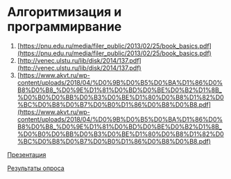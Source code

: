 # Алгоритмизация и программирвание

1. [https://pnu.edu.ru/media/filer_public/2013/02/25/book_basics.pdf](https://pnu.edu.ru/media/filer_public/2013/02/25/book_basics.pdf)
2. [http://venec.ulstu.ru/lib/disk/2014/137.pdf](http://venec.ulstu.ru/lib/disk/2014/137.pdf)
3. [https://www.akvt.ru/wp-content/uploads/2018/04/%D0%9B%D0%B5%D0%BA%D1%86%D0%B8%D0%B8_%D0%9E%D1%81%D0%BD%D0%BE%D0%B2%D1%8B_%D0%B0%D0%BB%D0%B3%D0%BE%D1%80%D0%B8%D1%82%D0%BC%D0%B8%D0%B7%D0%B0%D1%86%D0%B8%D0%B8.pdf](https://www.akvt.ru/wp-content/uploads/2018/04/%D0%9B%D0%B5%D0%BA%D1%86%D0%B8%D0%B8_%D0%9E%D1%81%D0%BD%D0%BE%D0%B2%D1%8B_%D0%B0%D0%BB%D0%B3%D0%BE%D1%80%D0%B8%D1%82%D0%BC%D0%B8%D0%B7%D0%B0%D1%86%D0%B8%D0%B8.pdf)



[Презентация](https://github.com/ximik666/aip_1_course/blob/main/1_semestr/lessons/Lesson_1/%D0%90%D0%BB%D0%B3%D0%BE%D1%80%D0%B8%D1%82%D0%BC%D0%B8%D0%B7%D0%B0%D1%86%D0%B8%D1%8F%20%D0%B8%20%D0%BF%D1%80%D0%BE%D0%B3%D1%80%D0%B0%D0%BC%D0%BC%D0%B8%D1%80%D0%BE%D0%B2%D0%B0%D0%BD%D0%B8%D0%B5.pdf)

[Результаты опроса](https://github.com/ximik666/aip_1_course/blob/main/lessons/Lesson_1/Meeting%20check-in.pdf)

